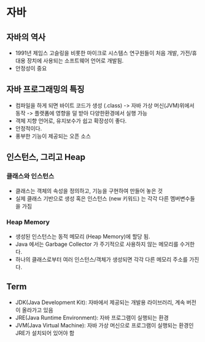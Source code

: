 # 자바
## 자바의 역사
* 1991년 제임스 고슬링을 비롯한 마이크로 시스템스 연구원들이 처음 개발, 가전/휴대용 장치에 사용되는 소프트웨어 언어로 개발됨.
* 안정성이 중요

## 자바 프로그래밍의 특징
* 컴파일을 하게 되면 바이트 코드가 생성 (.class) -> 자바 가상 머신(JVM)위에서 동작 -> 플랫폼에 영향을 덜 받아 다양한환경에서 실행 가능
* 객체 지향 언어로, 유지보수가 쉽고 확장성이 좋다.
* 안정적이다.
* 풍부한 기능이 제공되는 오픈 소스

## 인스턴스, 그리고 Heap
### 클래스와 인스턴스
* 클래스는 객체의 속성을 정의하고, 기능을 구현하여 만들어 놓은 것
* 실제 클래스 기반으로 생성 혹은 인스턴스 (new 키워드) 는 각각 다른 멤버변수들을 가짐

### Heap Memory
* 생성된 인스턴스는 동적 메모리 (Heap Memory)에 할당 됨.
* Java 에서는 Garbage Collector 가 주기적으로 사용하지 않는 메모리를 수거한다.
* 하나의 클래스로부터 여러 인스턴스/객체가 생성되면 각각 다른 메모리 주소를 가진다.

## Term
* JDK(Java Development Kit): 자바에서 제공되는 개발용 라이브러리, 계속 버전이 올라가고 있음
* JRE(Java Runtime Environment): 자바 프로그램이 실행되는 환경
* JVM(Java Virtual Machine): 자바 가상 머신으로 프로그램이 실행되는 환경인 JRE가 설치되어 있어야 함